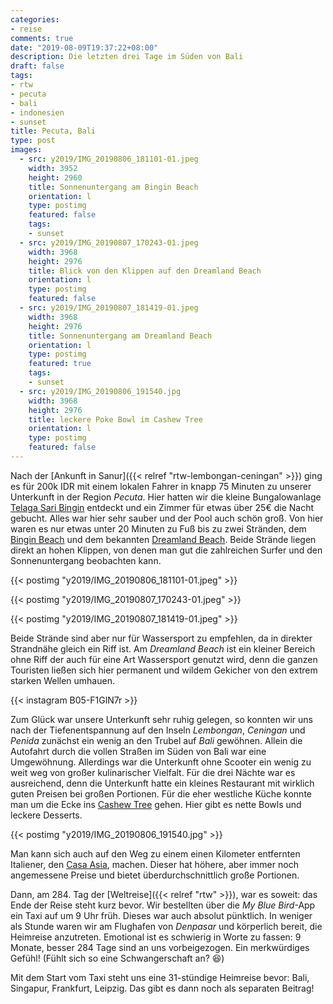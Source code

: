 ```yaml
---
categories:
- reise
comments: true
date: "2019-08-09T19:37:22+08:00"
description: Die letzten drei Tage im Süden von Bali
draft: false
tags:
- rtw
- pecuta
- bali
- indonesien
- sunset
title: Pecuta, Bali
type: post
images:
  - src: y2019/IMG_20190806_181101-01.jpeg
    width: 3952
    height: 2960
    title: Sonnenuntergang am Bingin Beach
    orientation: l
    type: postimg
    featured: false
    tags:
    - sunset
  - src: y2019/IMG_20190807_170243-01.jpeg
    width: 3968
    height: 2976
    title: Blick von den Klippen auf den Dreamland Beach
    orientation: l
    type: postimg
    featured: false
  - src: y2019/IMG_20190807_181419-01.jpeg
    width: 3968
    height: 2976
    title: Sonnenuntergang am Dreamland Beach
    orientation: l
    type: postimg
    featured: true
    tags:
    - sunset
  - src: y2019/IMG_20190806_191540.jpg
    width: 3968
    height: 2976
    title: leckere Poke Bowl im Cashew Tree
    orientation: l
    type: postimg
    featured: false
---
```


Nach der [Ankunft in Sanur]({{< relref "rtw-lembongan-ceningan" >}}) ging es für 200k IDR mit einem lokalen Fahrer in knapp 75 Minuten zu unserer Unterkunft in der Region _Pecuta_. Hier hatten wir die kleine Bungalowanlage [Telaga Sari Bingin](https://goo.gl/maps/vvNhrC69ayDViJdm8) entdeckt und ein Zimmer für etwas über 25€ die Nacht gebucht. Alles war hier sehr sauber und der Pool auch schön groß. Von hier waren es nur etwas unter 20 Minuten zu Fuß bis zu zwei Stränden, dem [Bingin Beach](https://goo.gl/maps/H9c6cHPgAa2Ybtsi7) und dem bekannten [Dreamland Beach](https://goo.gl/maps/3Sw6vugmQxZotuU26). Beide Strände liegen direkt an hohen Klippen, von denen man gut die zahlreichen Surfer und den Sonnenuntergang beobachten kann.

{{< postimg "y2019/IMG_20190806_181101-01.jpeg" >}}

{{< postimg "y2019/IMG_20190807_170243-01.jpeg" >}}

{{< postimg "y2019/IMG_20190807_181419-01.jpeg" >}}

Beide Strände sind aber nur für Wassersport zu empfehlen, da in direkter Strandnähe gleich ein Riff ist. Am _Dreamland Beach_ ist ein kleiner Bereich ohne Riff der auch für eine Art Wassersport genutzt wird, denn die ganzen Touristen ließen sich hier permanent und wildem Gekicher von den extrem starken Wellen umhauen.

{{< instagram B05-F1GlN7r >}}

Zum Glück war unsere Unterkunft sehr ruhig gelegen, so konnten wir uns nach der Tiefenentspannung auf den Inseln _Lembongan_, _Ceningan_ und _Penida_ zunächst ein wenig an den Trubel auf _Bali_ gewöhnen. Allein die Autofahrt durch die vollen Straßen im Süden von Bali war eine Umgewöhnung. Allerdings war die Unterkunft ohne Scooter ein wenig zu weit weg von großer kulinarischer Vielfalt. Für die drei Nächte war es ausreichend, denn die Unterkunft hatte ein kleines Restaurant mit wirklich guten Preisen bei großen Portionen. Für die eher westliche Küche konnte man um die Ecke ins [Cashew Tree](https://goo.gl/maps/JZZRF1EfSdvSmDfeA) gehen. Hier gibt es nette Bowls und leckere Desserts.

{{< postimg "y2019/IMG_20190806_191540.jpg" >}}

Man kann sich auch auf den Weg zu einem einen Kilometer entfernten Italiener, den [Casa Asia](https://g.page/CasaAsiaBingin?share), machen. Dieser hat höhere, aber immer noch angemessene Preise und bietet überdurchschnittlich große Portionen.

Dann, am 284. Tag der [Weltreise]({{< relref "rtw" >}}), war es soweit: das Ende der Reise steht kurz bevor. Wir bestellten über die _My Blue Bird_-App ein Taxi auf um 9 Uhr früh. Dieses war auch absolut pünktlich. In weniger als Stunde waren wir am Flughafen von _Denpasar_ und körperlich bereit, die Heimreise anzutreten. Emotional ist es schwierig in Worte zu fassen: 9 Monate, besser 284 Tage sind an uns vorbeigezogen. Ein merkwürdiges Gefühl! (Fühlt sich so eine Schwangerschaft an? 😆)

Mit dem Start vom Taxi steht uns eine 31-stündige Heimreise bevor: Bali, Singapur, Frankfurt, Leipzig. Das gibt es dann noch als separaten Beitrag!